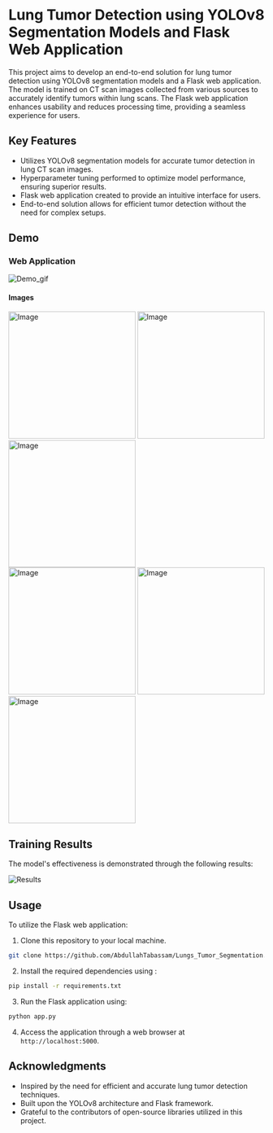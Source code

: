 # Lung Tumor Detection using YOLOv8 Segmentation Models and Flask Web Application

This project aims to develop an end-to-end solution for lung tumor detection using YOLOv8 segmentation models and a Flask web application. The model is trained on CT scan images collected from various sources to accurately identify tumors within lung scans. The Flask web application enhances usability and reduces processing time, providing a seamless experience for users.

## Key Features

- Utilizes YOLOv8 segmentation models for accurate tumor detection in lung CT scan images.
- Hyperparameter tuning performed to optimize model performance, ensuring superior results.
- Flask web application created to provide an intuitive interface for users.
- End-to-end solution allows for efficient tumor detection without the need for complex setups.


## Demo

### Web Application

![Demo_gif](https://github.com/AbdullahTabassam/Lungs_Tumor_Segmentation/tree/master/Demo.gif)

#### Images

<div>
<img src="https://github.com/AbdullahTabassam/Lungs_Tumor_Segmentation/tree/master/static/images/000117.png" alt="Image" height="250" width="250">
<img src="https://github.com/AbdullahTabassam/Lungs_Tumor_Segmentation/tree/master/static/images/000157.png" alt="Image" height="250" width="250">
<img src="https://github.com/AbdullahTabassam/Lungs_Tumor_Segmentation/tree/master/static/images/000163.png" alt="Image" height="250" width="250">
</div>
<div>
<img src="https://github.com/AbdullahTabassam/Lungs_Tumor_Segmentation/tree/master/static/results/predicted_000117.png" alt="Image" height="250" width="250">
<img src="https://github.com/AbdullahTabassam/Lungs_Tumor_Segmentation/tree/master/static/results/predicted_000157.png" alt="Image" height="250" width="250">
<img src="https://github.com/AbdullahTabassam/Lungs_Tumor_Segmentation/tree/master/static/results/predicted_000163.png" alt="Image" height="250" width="250">
</div>


## Training Results

The model's effectiveness is demonstrated through the following results:

![Results](https://github.com/AbdullahTabassam/Lungs_Tumor_Segmentation/tree/master/results.png)

## Usage

To utilize the Flask web application:

1. Clone this repository to your local machine.
```bash
git clone https://github.com/AbdullahTabassam/Lungs_Tumor_Segmentation.git
```
2. Install the required dependencies using :
```bash
pip install -r requirements.txt
```
3. Run the Flask application using:
```bash
python app.py
```
4. Access the application through a web browser at `http://localhost:5000`.


## Acknowledgments

- Inspired by the need for efficient and accurate lung tumor detection techniques.
- Built upon the YOLOv8 architecture and Flask framework.
- Grateful to the contributors of open-source libraries utilized in this project.
